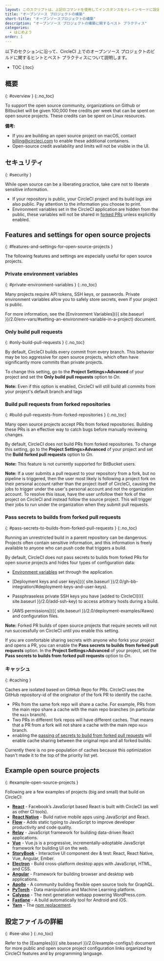 ```yaml
---
layout: このスクリプトは、上記のコマンドを使用してインスタンスをドレインモードに設定し、インスタンス上で実行中のジョブをモニタリングし、ジョブが完了するのを待ってからインスタンスを終了します。
title: "オープンソース プロジェクトの構築"
short-title: "オープンソースプロジェクトの構築"
description: "オープンソース プロジェクトの構築に関するベスト プラクティス"
categories:
  - はじめよう
order: 1
---
```


以下のセクションに沿って、CircleCI 上でのオープンソース プロジェクトのビルドに関するヒントとベスト プラクティスについて説明します。

* TOC
{:toc}

## 概要
{: #overview }
{:.no_toc}

To support the open source community, organizations on Github or Bitbucket will be given 100,000 free credits per week that can be spent on open source projects. These credits can be spent on Linux resources.

**備考:**
* If you are building an open source project on macOS, contact billing@circleci.com to enable these additional containers.
* Open-source credit availability and limits will not be visible in the UI.


## セキュリティ
{: #security }

While open source can be a liberating practice, take care not to liberate sensitive information.

- If your repository is public, your CircleCI project and its build logs are also public. Pay attention to the information you choose to print.
- Environment variables set in the CircleCI application are hidden from the public, these variables will not be shared in [forked PRs](#pass-secrets-to-builds-from-forked-pull-requests) unless explicitly enabled.

## Features and settings for open source projects
{: #features-and-settings-for-open-source-projects }

The following features and settings are especially useful for open source projects.

### Private environment variables
{: #private-environment-variables }
{:.no_toc}

Many projects require API tokens, SSH keys, or passwords. Private environment variables allow you to safely store secrets, even if your project is public.

For more information, see the [Environment Variables]({{ site.baseurl }}/2.0/env-vars/#setting-an-environment-variable-in-a-project) document.

### Only build pull requests
{: #only-build-pull-requests }
{:.no_toc}

By default, CircleCI builds every commit from every branch. This behavior may be too aggressive for open source projects, which often have significantly more commits than private projects.

To change this setting, go to the **Project Settings>Advanced** of your project and set the **Only build pull requests** option to _On_.

**Note:** Even if this option is enabled, CircleCI will still build all commits from your project's default branch and tags

### Build pull requests from forked repositories
{: #build-pull-requests-from-forked-repositories }
{:.no_toc}

Many open source projects accept PRs from forked repositories. Building these PRs is an effective way to catch bugs before manually reviewing changes.

By default, CircleCI does not build PRs from forked repositories. To change this setting, go to the **Project Settings>Advanced** of your project and set the **Build forked pull requests** option to _On_.

**Note:** This feature is not currently supported for BitBucket users.

**Note:** If a user submits a pull request to your repository from a fork, but no pipeline is triggered, then the user most likely is following a project fork on their personal account rather than the project itself of CircleCi, causing the jobs to trigger under the user's personal account and not the organization account. To resolve this issue, have the user unfollow their fork of the project on CircleCI and instead follow the source project. This will trigger their jobs to run under the organization when they submit pull requests.

### Pass secrets to builds from forked pull requests
{: #pass-secrets-to-builds-from-forked-pull-requests }
{:.no_toc}

Running an unrestricted build in a parent repository can be dangerous. Projects often contain sensitive information, and this information is freely available to anyone who can push code that triggers a build.

By default, CircleCI does not pass secrets to builds from forked PRs for open source projects and hides four types of configuration data:

- [Environment variables](#private-environment-variables) set through the application.

- [Deployment keys and user keys]({{ site.baseurl }}/2.0/gh-bb-integration/#deployment-keys-and-user-keys).

- Passphraseless private SSH keys you have [added to CircleCI]({{ site.baseurl }}/2.0/add-ssh-key) to access arbitrary hosts during a build.

- [AWS permissions]({{ site.baseurl }}/2.0/deployment-examples/#aws) and configuration files.

**Note:** Forked PR builds of open source projects that require secrets will not run successfully on CircleCI until you enable this setting.

If you are comfortable sharing secrets with anyone who forks your project and opens a PR, you can enable the **Pass secrets to builds from forked pull requests** option. In the **Project Settings>Advanced** of your project, set the **Pass secrets to builds from forked pull requests** option to _On_.

### キャッシュ
{: #caching }

Caches are isolated based on GitHub Repo for PRs. CircleCI uses the GitHub repository-id of the originator of the fork PR to identify the cache.
- PRs from the same fork repo will share a cache. For example, PRs from the main repo share a cache with the main repo branches (in particular the `main` branch).
- Two PRs in different fork repos will have different caches. That means that a PR from a fork will not share a cache with the main repo `main` branch.
- enabling the [passing of secrets to build from forked pull requests](#pass-secrets-to-builds-from-forked-pull-requests) will enable cache sharing between the original repo and all forked builds.

Currently there is no pre-population of caches because this optimization hasn't made it to the top of the priority list yet.

## Example open source projects
{: #example-open-source-projects }

Following are a few examples of projects (big and small) that build on CircleCI:

- **[React](https://github.com/facebook/react)** - Facebook’s JavaScript based React is built with CircleCI (as well as other CI tools).
- **[React Native](https://github.com/facebook/react-native/)** - Build native mobile apps using JavaScript and React.
- **[Flow](https://github.com/facebook/flow/)** - Adds static typing to JavaScript to improve developer productivity and code quality.
- **[Relay](https://github.com/facebook/relay)** - JavaScript framework for building data-driven React applications.
- **[Vue](https://github.com/vuejs/vue)** -  Vue.js is a progressive, incrementally-adoptable JavaScript framework for building UI on the web.
- **[StoryBook](https://github.com/storybooks/storybook)** - Interactive UI component dev & test: React, React Native, Vue, Angular, Ember.
- **[Electron](https://github.com/electron/electron)** - Build cross-platform desktop apps with JavaScript, HTML, and CSS.
- **[Angular](https://github.com/angular/angular)** - Framework for building browser and desktop web applications.
- **[Apollo](https://github.com/apollographql)** - A community building flexible open source tools for GraphQL.
- **[PyTorch](https://github.com/pytorch/pytorch)** - Data manipulation and Machine Learning platform.
- **[Calypso](https://github.com/Automattic/wp-calypso)** - The next generation webapp powering WordPress.com.
- **[Fastlane](https://github.com/fastlane/fastlane)** - A build automatically tool for Android and iOS.
- **[Yarn](https://github.com/yarnpkg/yarn)** - The [npm replacement](https://circleci.com/blog/why-are-developers-moving-to-yarn/).

## 設定ファイルの詳細
{: #see-also }
{:.no_toc}

Refer to the [Examples]({{ site.baseurl }}/2.0/example-configs/) document for more public and open source project configuration links organized by CircleCI features and by programming language.
